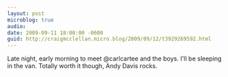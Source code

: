 ```yaml
---
layout: post
microblog: true
audio: 
date: 2009-09-11 18:00:00 -0600
guid: http://craigmcclellan.micro.blog/2009/09/12/t3929269592.html
---
```

Late night, early morning to meet @carlcartee and the boys.  I'll be sleeping in the van.  Totally worth it though, Andy Davis rocks.
